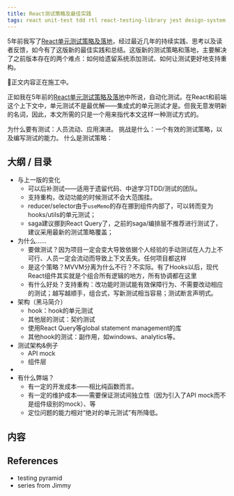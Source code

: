 ```yaml
---
title: React测试策略及最佳实践
tags: react unit-test tdd rtl react-testing-library jest design-system
---
```


5年前我写了[React单元测试策略及落地][react单元测试策略]，经过最近几年的持续实践、思考以及读者反馈，如今有了这版新的最佳实践和总结。这版新的测试策略和落地，主要解决了之前版本存在的两个难点：如何给遗留系统添加测试、如何让测试更好地支持重构。

🚧正文内容正在施工中。

正如我在5年前的[React单元测试策略及落地][react单元测试策略]中所说，自动化测试。在React和前端这个上下文中，单元测试不是最优解——集成式的单元测试才是。但我无意发明新的名词，因此，本文所需的只是一个用来指代本文这样一种测试方式的。

为什么要有测试：人员流动、应用演进。
挑战是什么：一个有效的测试策略，以及编写测试的能力。
什么是测试策略：

## 大纲 / 目录

* 与上一版的变化
  * 可以后补测试——适用于遗留代码、中途学习TDD/测试的团队。
  * 支持重构，改动功能的时候测试不会大范围挂。
  * reducer/selector由于`useMemo`的存在挪到组件内部了，可以转而变为hooks/utils的单元测试；
  * saga建议挪到React Query了，之前的saga/编排层不推荐进行测试了，建议采用最新的测试策略覆盖；
* 为什么……
  * 要做测试？因为项目一定会变大导致依据个人经验的手动测试在人力上不可行、人员一定会流动而导致上下文丢失。任何项目都这样
  * 是这个策略？MVVM分离为什么不行？不实际。有了Hooks以后，现代React组件其实就是个组合所有逻辑的地方，所有协调都在这里
  * 有什么好处？支持重构：改功能时测试能有效保障行为、不需要改动相应的测试；越写越顺手，组合式，写新测试相当容易；测试断言声明式。
* 架构（黑马简介）
  * hook：hook的单元测试
  * 其他层的测试：契约测试
  * 使用React Query等global statement management的库
  * 其他hook的测试：副作用，如windows、analytics等。
* 测试架构&例子
  * API mock
  * 组件层
* 
* 有什么弊端？
  * 有一定的开发成本——相比纯函数而言。
  * 有一定的维护成本——需要保证测试间独立性（因为引入了API mock而不是组件级别的mock）、等
  * 定位问题的能力相对“绝对的单元测试”有所降低。

## 

## 内容

## References 

* testing pyramid 
* series from Jimmy

[react单元测试策略]: https://ethan.thoughtworkers.me/#/post/2018-07-13-react-unit-testing-strategy
